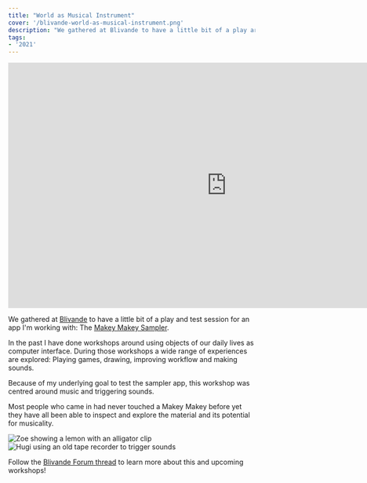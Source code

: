 ```yaml
---
title: "World as Musical Instrument"
cover: '/blivande-world-as-musical-instrument.png'
description: "We gathered at Blivande to have a little bit of a play around music, tangible interface and triggering sounds."
tags:
- '2021'
---
```


<iframe width="890" height="500" src="https://www.youtube-nocookie.com/embed/bKaNFkGADqg" title="YouTube video player" frameborder="0" allow="accelerometer; autoplay; clipboard-write; encrypted-media; gyroscope; picture-in-picture" allowfullscreen></iframe>

We gathered at [Blivande](http://www.blivande.com) to have a little bit of a play and test session for an app I'm working with: The [Makey Makey Sampler](https://makeymakey.com/sampler).

In the past I have done workshops around using objects of our daily lives as computer interface. During those workshops a wide range of experiences are explored: Playing games, drawing, improving workflow and making sounds.

Because of my underlying goal to test the sampler app, this workshop was centred around music and triggering sounds.

Most people who came in had never touched a Makey Makey before yet they have all been able to inspect and explore the material and its potential for musicality.

![Zoe showing a lemon with an alligator clip](./blivande-world-as-musical-instrument1.png)
![Hugi using an old tape recorder to trigger sounds](./blivande-world-as-musical-instrument3.png)

Follow the [Blivande Forum thread](https://forum.blivande.com/t/the-world-as-a-music-instrument-workshop/2048) to learn more about this and upcoming workshops!
